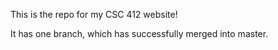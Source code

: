 This is the repo for my CSC 412 website!

It has one branch, which has successfully merged into master. 
